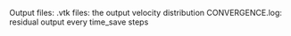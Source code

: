 Output files:
.vtk files: the output velocity distribution
CONVERGENCE.log: residual output every time_save steps
